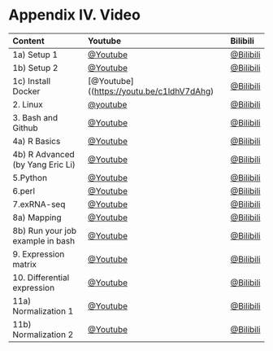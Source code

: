 # Appendix IV. Video


| Content | Youtube | Bilibili |
| :--- | :--- | :--- |
| 1a\) Setup 1  |[@Youtube](https://youtu.be/o7nVOmj0pWA)  |[@Bilibili](https://player.bilibili.com/player.html?aid=30590084&cid=53392076&page=1)  |
| 1b\) Setup 2  | [@Youtube](https://youtu.be/fM0bRuXz9F8) | [@Bilibili](https://player.bilibili.com/player.html?aid=30617423&cid=53443343&page=1) |
|1c\) Install Docker|[@Youtube]((https://youtu.be/c1ldhV7dAhg)|[@Bilibili](https://www.bilibili.com/video/av30426956/)|
| 2. Linux  |[@youtube](https://youtu.be/cOmJvMjn5CU)  |[@Bilibili](https://player.bilibili.com/player.html?aid=30590225&cid=53392482&page=1)  |
| 3. Bash and Github  |[@Youtube](https://youtu.be/mXAdfWw-OBg)  |[@Bilibili](https://player.bilibili.com/player.html?aid=30590318&cid=53392706&page=1)  |
| 4a\) R Basics  | [@Youtube](https://youtu.be/A0YKZgxvpXM) | [@Bilibili](https://player.bilibili.com/player.html?aid=30590474&cid=53392848&page=1) |
|4b\) R Advanced \(by Yang Eric Li\)   |[@Youtube](https://youtu.be/HeIAZ3pgsxQ)  |[@Bilibili](https://player.bilibili.com/player.html?aid=30625984&cid=53458279&page=1)  |
| 5.Python  |[@Youtube](https://youtu.be/ysW-14kuwhs)  |[@Bilibili](https://player.bilibili.com/player.html?aid=30590828&cid=53393333&page=1)  |
| 6.perl  |[@Youtube](https://youtu.be/2jOGbVfuyjA)  |[@Bilibili](https://player.bilibili.com/player.html?aid=30590572&cid=53393101&page=1)  |
| 7.exRNA-seq  |[@Youtube](https://youtu.be/ovSVpqcDB8o)  | [@Bilibili](https://player.bilibili.com/player.html?aid=30591172&cid=53394108&page=1) |
| 8a\) Mapping  |[@Youtube](https://youtu.be/5v2fbx93TF4)  | [@Bilibili](https://player.bilibili.com/player.html?aid=30591535&cid=53394590&page=1) |
| 8b\) Run your job example in bash  |[@Youtube](https://youtu.be/BqxHRxxBVeQ)  |[@Bilibili](https://player.bilibili.com/player.html?aid=30592322&cid=53396126&page=1)  |
| 9. Expression matrix  |[@Youtube](https://youtu.be/DPGpPuzVg_o)  |[@Bilibili](https://player.bilibili.com/player.html?aid=30592382&cid=53396383&page=1)  |
| 10. Differential expression  |[@Youtube](https://youtu.be/xGocWkPqgOA)  | [@Bilibili](https://player.bilibili.com/player.html?aid=30592492&cid=53396615&page=1) |
| 11a\) Normalization 1  |[@Youtube](https://youtu.be/QCxNIGrTWh0)  |[@Bilibili](https://player.bilibili.com/player.html?aid=30592584&cid=53396844&page=1)  |
| 11b\) Normalization 2  |[@Youtube](https://youtu.be/QDy2grY78DE)  | [@Bilibili](https://player.bilibili.com/player.html?aid=30592643&cid=53396972&page=1) |


